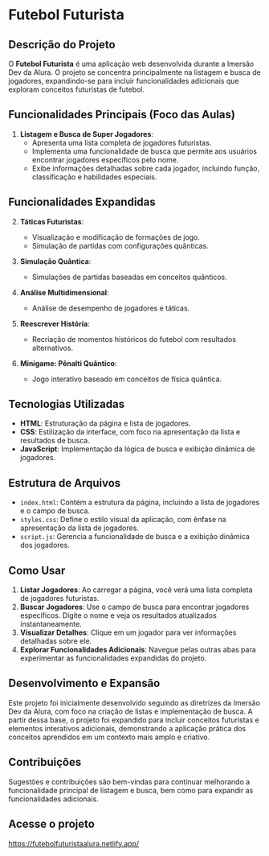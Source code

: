 # Futebol Futurista

## Descrição do Projeto
O **Futebol Futurista** é uma aplicação web desenvolvida durante a Imersão Dev da Alura. O projeto se concentra principalmente na listagem e busca de jogadores, expandindo-se para incluir funcionalidades adicionais que exploram conceitos futuristas de futebol.

## Funcionalidades Principais (Foco das Aulas)
1. **Listagem e Busca de Super Jogadores**:
   * Apresenta uma lista completa de jogadores futuristas.
   * Implementa uma funcionalidade de busca que permite aos usuários encontrar jogadores específicos pelo nome.
   * Exibe informações detalhadas sobre cada jogador, incluindo função, classificação e habilidades especiais.

## Funcionalidades Expandidas
2. **Táticas Futuristas**:
   * Visualização e modificação de formações de jogo.
   * Simulação de partidas com configurações quânticas.

3. **Simulação Quântica**:
   * Simulações de partidas baseadas em conceitos quânticos.

4. **Análise Multidimensional**:
   * Análise de desempenho de jogadores e táticas.

5. **Reescrever História**:
   * Recriação de momentos históricos do futebol com resultados alternativos.

6. **Minigame: Pênalti Quântico**:
   * Jogo interativo baseado em conceitos de física quântica.

## Tecnologias Utilizadas
* **HTML**: Estruturação da página e lista de jogadores.
* **CSS**: Estilização da interface, com foco na apresentação da lista e resultados de busca.
* **JavaScript**: Implementação da lógica de busca e exibição dinâmica de jogadores.

## Estrutura de Arquivos
* `index.html`: Contém a estrutura da página, incluindo a lista de jogadores e o campo de busca.
* `styles.css`: Define o estilo visual da aplicação, com ênfase na apresentação da lista de jogadores.
* `script.js`: Gerencia a funcionalidade de busca e a exibição dinâmica dos jogadores.

## Como Usar
1. **Listar Jogadores**: Ao carregar a página, você verá uma lista completa de jogadores futuristas.
2. **Buscar Jogadores**: Use o campo de busca para encontrar jogadores específicos. Digite o nome e veja os resultados atualizados instantaneamente.
3. **Visualizar Detalhes**: Clique em um jogador para ver informações detalhadas sobre ele.
4. **Explorar Funcionalidades Adicionais**: Navegue pelas outras abas para experimentar as funcionalidades expandidas do projeto.

## Desenvolvimento e Expansão
Este projeto foi inicialmente desenvolvido seguindo as diretrizes da Imersão Dev da Alura, com foco na criação de listas e implementação de busca. A partir dessa base, o projeto foi expandido para incluir conceitos futuristas e elementos interativos adicionais, demonstrando a aplicação prática dos conceitos aprendidos em um contexto mais amplo e criativo.

## Contribuições
Sugestões e contribuições são bem-vindas para continuar melhorando a funcionalidade principal de listagem e busca, bem como para expandir as funcionalidades adicionais.

## Acesse o projeto
https://futebolfuturistaalura.netlify.app/
